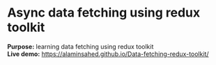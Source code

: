 # Async data fetching using redux toolkit

<b>Purpose:</b> learning data fetching using redux toolkit <br>
<b>Live demo:</b> https://alaminsahed.github.io/Data-fetching-redux-toolkit/
